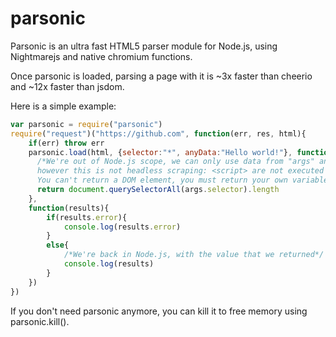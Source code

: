 # parsonic
Parsonic is an ultra fast HTML5 parser module for Node.js, using Nightmarejs and native chromium functions.

Once parsonic is loaded, parsing a page with it is ~3x faster than cheerio and ~12x faster than jsdom.

Here is a simple example:
```js
var parsonic = require("parsonic")
require("request")("https://github.com", function(err, res, html){
    if(err) throw err
    parsonic.load(html, {selector:"*", anyData:"Hello world!"}, function(document, args){
      /*We're out of Node.js scope, we can only use data from "args" and document,
      however this is not headless scraping: <script> are not executed and window isn't accessible.
      You can't return a DOM element, you must return your own variables/objects.*/
      return document.querySelectorAll(args.selector).length
    },
    function(results){
        if(results.error){
            console.log(results.error)
        }
        else{
            /*We're back in Node.js, with the value that we returned*/
            console.log(results)
        }
    })
})
```

If you don't need parsonic anymore, you can kill it to free memory using parsonic.kill().
